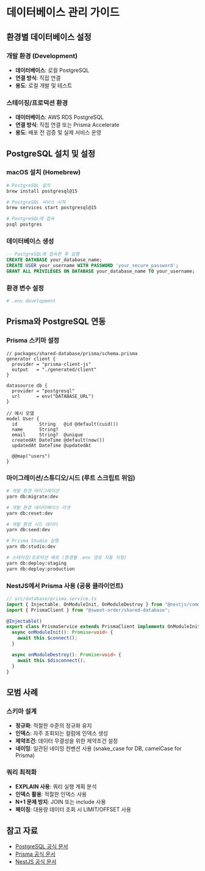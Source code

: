 # 데이터베이스 관리 가이드

## 환경별 데이터베이스 설정

### 개발 환경 (Development)

- **데이터베이스**: 로컬 PostgreSQL
- **연결 방식**: 직접 연결
- **용도**: 로컬 개발 및 테스트

### 스테이징/프로덕션 환경

- **데이터베이스**: AWS RDS PostgreSQL
- **연결 방식**: 직접 연결 또는 Prisma Accelerate
- **용도**: 배포 전 검증 및 실제 서비스 운영

## PostgreSQL 설치 및 설정

### macOS 설치 (Homebrew)

```bash
# PostgreSQL 설치
brew install postgresql@15

# PostgreSQL 서비스 시작
brew services start postgresql@15

# PostgreSQL에 접속
psql postgres
```

### 데이터베이스 생성

```sql
-- PostgreSQL에 접속한 후 실행
CREATE DATABASE your_database_name;
CREATE USER your_username WITH PASSWORD 'your_secure_password';
GRANT ALL PRIVILEGES ON DATABASE your_database_name TO your_username;
```

### 환경 변수 설정

```bash
# .env.development
```

## Prisma와 PostgreSQL 연동

### Prisma 스키마 설정

```prisma
// packages/shared-database/prisma/schema.prisma
generator client {
  provider = "prisma-client-js"
  output   = "./generated/client"
}

datasource db {
  provider = "postgresql"
  url      = env("DATABASE_URL")
}

// 예시 모델
model User {
  id        String   @id @default(cuid())
  name      String?
  email     String?  @unique
  createdAt DateTime @default(now())
  updatedAt DateTime @updatedAt

  @@map("users")
}
```

### 마이그레이션/스튜디오/시드 (루트 스크립트 위임)

```bash
# 개발 환경 마이그레이션
yarn db:migrate:dev

# 개발 환경 데이터베이스 리셋
yarn db:reset:dev

# 개발 환경 시드 데이터
yarn db:seed:dev

# Prisma Studio 실행
yarn db:studio:dev

# 스테이징/프로덕션 배포 (환경별 .env 경로 자동 지정)
yarn db:deploy:staging
yarn db:deploy:production
```

### NestJS에서 Prisma 사용 (공용 클라이언트)

```typescript
// src/database/prisma.service.ts
import { Injectable, OnModuleInit, OnModuleDestroy } from "@nestjs/common";
import { PrismaClient } from "@sweet-order/shared-database";

@Injectable()
export class PrismaService extends PrismaClient implements OnModuleInit, OnModuleDestroy {
  async onModuleInit(): Promise<void> {
    await this.$connect();
  }

  async onModuleDestroy(): Promise<void> {
    await this.$disconnect();
  }
}
```

## 모범 사례

### 스키마 설계

- **정규화**: 적절한 수준의 정규화 유지
- **인덱스**: 자주 조회되는 컬럼에 인덱스 생성
- **제약조건**: 데이터 무결성을 위한 제약조건 설정
- **네이밍**: 일관된 네이밍 컨벤션 사용 (snake_case for DB, camelCase for Prisma)

### 쿼리 최적화

- **EXPLAIN 사용**: 쿼리 실행 계획 분석
- **인덱스 활용**: 적절한 인덱스 사용
- **N+1 문제 방지**: JOIN 또는 include 사용
- **페이징**: 대용량 데이터 조회 시 LIMIT/OFFSET 사용

## 참고 자료

- [PostgreSQL 공식 문서](https://www.postgresql.org/docs/)
- [Prisma 공식 문서](https://www.prisma.io/docs/)
- [NestJS 공식 문서](https://docs.nestjs.com/)
